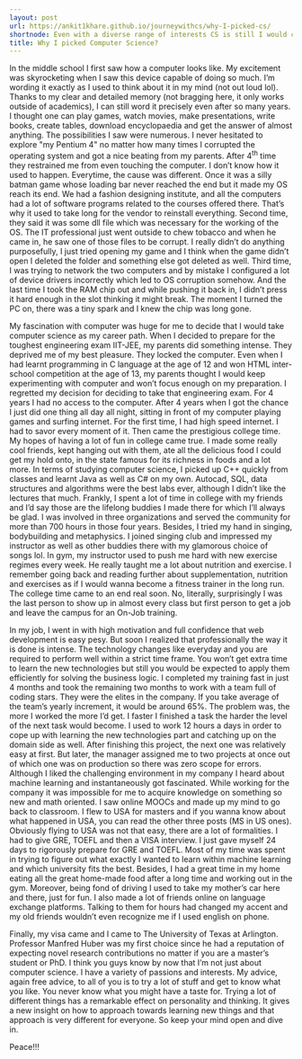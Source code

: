 ```yaml
---
layout: post
url: https://ankit1khare.github.io/journeywithcs/why-I-picked-cs/
shortnode: Even with a diverse range of interests CS is still I would chose anytime as my career path
title: Why I picked Computer Science?
---
```


In the middle school I first saw how a computer looks like. My excitement was skyrocketing when I saw this device capable of doing so much. I’m wording it exactly as I used to think about it in my mind (not out loud lol). Thanks to my clear and detailed memory (not bragging here, it only works outside of academics), I can still word it precisely even after so many years. I thought one can play games, watch movies, make presentations, write books, create tables, download encyclopaedia and get the answer of almost anything. The possibilities I saw were numerous. I never hesitated to explore "my Pentium 4" no matter how many times I corrupted the operating system and got a nice beating from my parents. After 4<sup>th</sup> time they restrained me from even touching the computer. I don’t know how it used to happen. Everytime, the cause was  different. Once it was a silly batman game whose loading bar never reached the end but it made my OS reach its end. We had a fashion designing institute, and all the computers had a lot of software programs related to the courses offered there. That’s why it used to take long for the vendor to reinstall everything. Second time, they said it was some dll file which was necessary for the working of the OS. The IT professional just went outside to chew tobacco and when he came in, he saw one of those files to be corrupt. I really didn’t do anything purposefully, I just tried opening my game and I think when the game didn’t open I deleted the folder and something else got deleted as well. Third time, I was trying to network the two computers and by mistake I configured a lot of device drivers incorrectly which led to OS corruption somehow. And the last time I took the RAM chip out and while pushing it back in, I didn’t press it hard enough in the slot thinking it might break. The moment I turned the PC on, there was a tiny spark and I knew the chip was long gone. 

My fascination with computer was huge for me to decide that I would take computer science as my career path. When I decided to prepare for the toughest engineering exam IIT-JEE, my parents did something intense. They deprived me of my best pleasure. They locked the computer. Even when I had learnt programming in C language at the age of 12 and won HTML inter-school competition at the age of 13, my parents thought I would keep experimenting with computer and won’t focus enough on my preparation. I regretted my decision for deciding to take that engineering exam. For 4 years I had no access to the computer. After 4 years when I got the chance I just did one thing all day all night, sitting in front of my computer playing games and surfing internet. For the first time, I had high speed internet. I had to savor every moment of it. Then came the prestigious college time. My hopes of having a lot of fun in college came true.  I made some really cool friends, kept hanging out with them, ate all the delicious food I could get my hold onto, in the state famous for its richness in foods and a lot more. In terms of studying computer science, I picked  up C++ quickly from classes and learnt Java as well as C# on my own. Autocad, SQL, data structures and algorithms were the best labs ever, although I didn’t like the lectures that much. Frankly, I spent a lot of time in college with my friends and I’d say those are the lifelong buddies I made there for which I’ll always be glad. I was involved in three organizations and served the community for more than 700 hours in those four years. Besides, I tried my hand in singing, bodybuilding and metaphysics. I joined singing club and impressed my instructor as well as other buddies there with my glamorous choice of songs lol. In gym, my instructor used to push me hard with new exercise regimes every week. He really taught me a lot about nutrition and exercise. I remember going back and reading further about supplementation, nutrition and exercises as if I would wanna become a fitness trainer in the long run. The college time came to an end real soon. No, literally, surprisingly I was the last person to show up in almost every class but first person to get a job and leave the campus for an On-Job training. 

 In my job, I went in with high motivation and full confidence that web development is easy pesy. But soon I realized that professionally the way it is done is intense. The technology changes like everyday and you are required to perform well  within a strict time frame. You won’t get extra time to learn the new technologies but still you would be expected to apply them efficiently for solving the business logic. I completed my training fast in just 4 months and took the remaining two months to work with a team full of coding stars. They were the elites in the company. If you take average of the team’s yearly increment, it would be around 65%. The problem was, the more I worked the more I’d get. I faster I finished a task the harder the level of the next task would become. I used to work 12 hours a days in order to cope up with learning the new technologies part and catching up on the domain side as well. After finishing this project, the next one was relatively easy at first. But later, the manager assigned me to two projects at once out of which one was on production so there was zero scope for errors. Although I liked the challenging environment in my company I heard about machine learning and instantaneously got fascinated. While working for the company it was impossible for me to acquire knowledge on something so new and math oriented. I saw online MOOCs and made up my mind to go back to classroom. I flew to USA for masters and if you wanna know about what happened in USA, you can read the other three posts (MS in US ones). Obviously flying to USA was not that easy, there are a lot of formalities. I had to give GRE, TOEFL and then a VISA interview. I just gave myself 24 days to rigorously prepare for GRE and TOEFL. Most of my time was spent in trying to figure out what exactly I wanted to learn within machine learning and which university fits the best. Besides, I had a great time in my home eating all the great home-made food after a long time and working out in the gym. Moreover, being fond of driving I used to take my mother’s car here and there, just for fun. I also made a lot of friends online on language exchange platforms. Talking to them for hours had changed my accent and my old friends wouldn’t even recognize me if I used english on phone. 

Finally, my visa came and I came to The University of Texas at Arlington. Professor Manfred Huber was my first choice since he had a reputation of expecting novel research contributions no matter if you are a master’s student or PhD. I think you guys know by now that I’m not just about computer science. I have a variety of passions and interests. My advice, again free advice, to all of you is to try a lot of stuff and get to know what you like. You never know what you might have a taste for. Trying a lot of different things has a remarkable effect on personality and thinking. It gives a new insight on how to approach towards learning new things and that approach is very different for everyone. So keep your mind open and dive in.

Peace!!!



